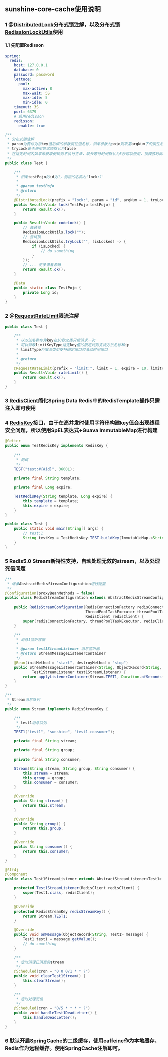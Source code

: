 
## sunshine-core-cache使用说明

### 1 @[DistributedLock](sunshine-core-cache%2Fsrc%2Fmain%2Fjava%2Forg%2Fsunshine%2Fcore%2Fcache%2Fannotation%2FDistributedLock.java)分布式锁注解，以及分布式锁[RedissionLockUtils](sunshine-core-cache%2Fsrc%2Fmain%2Fjava%2Forg%2Fsunshine%2Fcore%2Fcache%2Fredission%2Futil%2FRedissionLockUtils.java)使用

#### 1.1 先配置Redisson
```yaml
spring:
  redis:
    host: 127.0.0.1
    database: 0
    password: password
    lettuce:
      pool:
        max-active: 8
        max-wait: 5S
        max-idle: 5
        min-idle: 0
    timeout: 3S
    port: 6379
    # 启用redisson
    redisson:
      enable: true
```

```java
/**
 * 分布式锁注解
 * param为要作为锁key值后缀的参数属性值名称，如果参数为pojo则取第argNum下的属性名称为couponId参数值（默认为第一个）
 * tryLock是否使用尝试锁默认为false
 * 在指定时间内如果未获取倒锁则不执行方法，最长等待时间默认为5秒可以使用，锁释放时间默认为10秒
 */
public class Test {

    /**
     * 如果testPojo的id为1，则锁的名称为'lock:1'
     *
     * @param testPojo
     * @return
     */
    @DistributedLock(prefix = "lock:", param = "id", argNum = 1, tryLock = true)
    public Result<Void> lock(TestPojo testPojo) {
        return Result.ok();
    }

    public Result<Void> codeLock() {
        // 普通锁
        RedissionLockUtils.lock("");
        // 尝试锁
        RedissionLockUtils.tryLock("", (isLocked) -> {
            if (isLocked) {
                // do something
            }
        });
        // ... 更多请看源码
        return Result.ok();
    }

    @Data
    public static class TestPojo {
        private Long id;
    }
}
```

### 2 @[RequestRateLimit](sunshine-core-cache%2Fsrc%2Fmain%2Fjava%2Forg%2Fsunshine%2Fcore%2Fcache%2Fannotation%2FRequestRateLimit.java)限流注解

```java
public class Test {

    /**
     * 以方法名称作为key在10秒之类只能请求一次
     * 可以修改limitKeyType指定key值的限定规则支持方法名称和ip
     * limitType为限流类型支持固定窗口和滑动时间窗口
     *
     * @return
     */
    @RequestRateLimit(prefix = "limit:", limit = 1, expire = 10, limitKeyType = LimitKeyType.METHOD, limitType = LimitType.FIXED_WINDOW)
    public Result<Void> rateLimit() {
        return Result.ok();
    }
}
```

### 3 [RedisClient](sunshine-core-cache%2Fsrc%2Fmain%2Fjava%2Forg%2Fsunshine%2Fcore%2Fcache%2FRedisClient.java)简化Spring Data Redis中的RedisTemplate操作只需注入即可使用

### 4 [RedisKey](sunshine-core-cache%2Fsrc%2Fmain%2Fjava%2Forg%2Fsunshine%2Fcore%2Fcache%2FRedisKey.java)接口，由于在高并发时使用字符串构建key值会出现线程安全问题，所以使用SpEL表达式+Guava ImmutableMap进行构建
```java
@Getter
public enum TestRedisKey implements RedisKey {

    /**
     * 测试
     */
    TEST("test:#{#id}", 3600L);
    
    private final String template;

    private final Long expire;

    TestRedisKey(String template, Long expire) {
        this.template = template;
        this.expire = expire;
    }
}

public class Test {
    public static void main(String[] args) {
        // test:1
        String testKey = TestRedisKey.TEST.buildKey(ImmutableMap.<String, String>builder().put("id", "1").build());
    }
}
```
### 5 Redis5.0 Stream新特性支持，自动处理无效的stream，以及处理死信问题
```java
/**
 * 继承AbstractRedisStreamConfiguration进行配置
 */
@Configuration(proxyBeanMethods = false)
public class RedisStreamConfiguration extends AbstractRedisStreamConfiguration {

    public RedisStreamConfiguration(RedisConnectionFactory redisConnectionFactory,
                                    ThreadPoolTaskExecutor threadPoolTaskExecutor,
                                    RedisClient redisClient) {
        super(redisConnectionFactory, threadPoolTaskExecutor, redisClient);
    }

    /**
     * 消息1监听容器
     *
     * @param test1StreamListener 消息监听器
     * @return StreamMessageListenerContainer
     */
    @Bean(initMethod = "start", destroyMethod = "stop")
    public StreamMessageListenerContainer<String, ObjectRecord<String, OrderMessage>> orderExpiredConsumerListener(
            Test1StreamListener test1StreamListener) {
        return applyListenerContainer(Stream.TEST1, Duration.ofSeconds(1L), 10, Test1.class, test1StreamListener);
    }
}

/**
 * Stream消息队列
 */
public enum Stream implements RedisStreamKey {

    /**
     * test1消息队列
     */
    TEST1("test1", "sunshine", "test1-consumer");

    private final String stream;

    private final String group;

    private final String consumer;

    Stream(String stream, String group, String consumer) {
        this.stream = stream;
        this.group = group;
        this.consumer = consumer;
    }

    @Override
    public String stream() {
        return this.stream;
    }

    @Override
    public String group() {
        return this.group;
    }

    @Override
    public String consumer() {
        return this.consumer;
    }
}

@Slf4j
@Component
public class Test1StreamListener extends AbstractStreamListener<Test1> {

    protected Test1StreamListener(RedisClient redisClient) {
        super(Test1.class, redisClient);
    }

    @Override
    protected RedisStreamKey redisStreamKey() {
        return Stream.TEST1;
    }

    @Override
    public void onMessage(ObjectRecord<String, Test1> message) {
        Test1 test1 = message.getValue();
        // do something
    }

    /**
     * 定时清理已消费的stream
     */
    @Scheduled(cron = "0 0 0/1 * * ?")
    public void clearTest1Stream() {
        this.clearStream();
    }

    /**
     * 定时处理死信
     */
    @Scheduled(cron = "0/5 * * * * ?")
    public void handleTest1DeadLetter() {
        this.handleDeadLetter();
    }
}
```

### 6 默认开启SpringCache的二级缓存，使用caffeine作为本地缓存，Redis作为远程缓存。使用SpringCache注解即可。